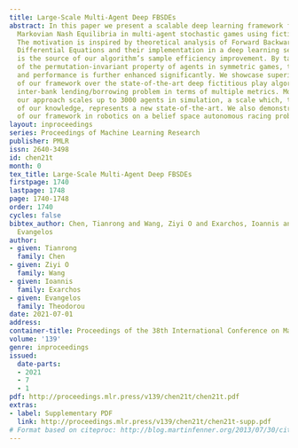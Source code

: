 ```yaml
---
title: Large-Scale Multi-Agent Deep FBSDEs
abstract: In this paper we present a scalable deep learning framework for finding
  Markovian Nash Equilibria in multi-agent stochastic games using fictitious play.
  The motivation is inspired by theoretical analysis of Forward Backward Stochastic
  Differential Equations and their implementation in a deep learning setting, which
  is the source of our algorithm’s sample efficiency improvement. By taking advantage
  of the permutation-invariant property of agents in symmetric games, the scalability
  and performance is further enhanced significantly. We showcase superior performance
  of our framework over the state-of-the-art deep fictitious play algorithm on an
  inter-bank lending/borrowing problem in terms of multiple metrics. More importantly,
  our approach scales up to 3000 agents in simulation, a scale which, to the best
  of our knowledge, represents a new state-of-the-art. We also demonstrate the applicability
  of our framework in robotics on a belief space autonomous racing problem.
layout: inproceedings
series: Proceedings of Machine Learning Research
publisher: PMLR
issn: 2640-3498
id: chen21t
month: 0
tex_title: Large-Scale Multi-Agent Deep FBSDEs
firstpage: 1740
lastpage: 1748
page: 1740-1748
order: 1740
cycles: false
bibtex_author: Chen, Tianrong and Wang, Ziyi O and Exarchos, Ioannis and Theodorou,
  Evangelos
author:
- given: Tianrong
  family: Chen
- given: Ziyi O
  family: Wang
- given: Ioannis
  family: Exarchos
- given: Evangelos
  family: Theodorou
date: 2021-07-01
address:
container-title: Proceedings of the 38th International Conference on Machine Learning
volume: '139'
genre: inproceedings
issued:
  date-parts:
  - 2021
  - 7
  - 1
pdf: http://proceedings.mlr.press/v139/chen21t/chen21t.pdf
extras:
- label: Supplementary PDF
  link: http://proceedings.mlr.press/v139/chen21t/chen21t-supp.pdf
# Format based on citeproc: http://blog.martinfenner.org/2013/07/30/citeproc-yaml-for-bibliographies/
---
```

